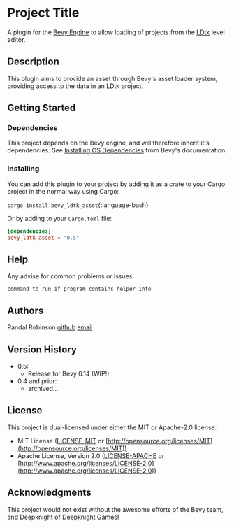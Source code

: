 # Project Title

A plugin for the [Bevy Engine](https://bevyengine.org) to allow loading of projects from the 
[LDtk](https://ldtk.io) level editor.

## Description

This plugin aims to provide an asset through Bevy's asset loader system, providing
access to the data in an LDtk project.



## Getting Started

### Dependencies

This project depends on the Bevy engine, and will therefore inherit it's dependencies. See 
[Installing OS Dependencies](https://bevyengine.org/learn/quick-start/getting-started/setup/#installing-os-dependencies)
from Bevy's documentation.

### Installing

You can add this plugin to your project by adding it as a crate to your Cargo project in the normal way using Cargo:

`cargo install bevy_ldtk_asset`{:language-bash}

Or by adding to your `Cargo.toml` file:

```toml
[dependencies]
bevy_ldtk_asset = "0.5"
```


## Help

Any advise for common problems or issues.
```
command to run if program contains helper info
```

## Authors

Randal Robinson
[github](https://github.com/stinkytoe)
[email](stinkytoe42@yahoo.com)

## Version History

* 0.5:
  * Release for Bevy 0.14 (WIP!)
* 0.4 and prior:
  * archived...

## License

This project is dual-licensed under either the MIT or Apache-2.0 license:

* MIT License ([LICENSE-MIT](LICENSE-MIT) or [http://opensource.org/licenses/MIT](http://opensource.org/licenses/MIT))
* Apache License, Version 2.0 ([LICENSE-APACHE](LICENSE-APACHE) or [http://www.apache.org/licenses/LICENSE-2.0](http://www.apache.org/licenses/LICENSE-2.0))


## Acknowledgments

This project would not exist without the awesome efforts of the Bevy team, and Deepknight of Deepknight Games!
